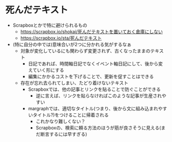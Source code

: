 # 死んだテキスト

- Scrapboxとかで特に避けられるもの
  - https://scrapbox.io/shokai/死んだテキストを置いておく倉庫にしない
  - https://scrapbox.io/sta/死んだテキスト
- (特に自分の中では)意味合いが2つに分かれる気がするなぁ
  - 対象が変化しているにも関わらず変更されず、古くなったままのテキスト
    - 日記であれば、時間軸日記でなくイベント軸日記にして、後から変えていく形にする
    - 編集にかかるコストを下げることで、更新を促すことはできる
  - 存在が忘れ去られてしまい、たどり着けないテキスト
    - Scrapboxでは、他の記事とリンクを貼ることで防ぐことができる
      - 逆に言えば、リンクを貼らなければこのような記事が生産されやすい
    - margraphでは、適切なタイトル(つまり、後から文に組み込まれやすいタイトル?)をつけることに帰着される
      - これかなり難しくない？
      - Scrapboxの、検索に頼る方法のほうが筋が良さそうに見える(まだ断言するには早すぎる)
